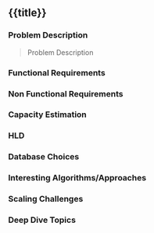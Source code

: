 
## {{title}}

### Problem Description
> Problem Description


### Functional Requirements


### Non Functional Requirements


### Capacity Estimation


### HLD


### Database Choices


### Interesting Algorithms/Approaches


### Scaling Challenges


### Deep Dive Topics

